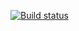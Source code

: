 [![Build status](https://ci.appveyor.com/api/projects/status/wxab6gvln6ctuq1f?svg=true)](https://ci.appveyor.com/project/andrewturchak78/selenide-homework)
